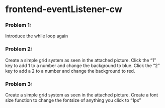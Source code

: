 # frontend-eventListener-cw

### Problem 1:
Introduce the while loop again

### Problem 2:
Create a simple grid system as seen in the attached picture. Click the “1” key to add 1 to a number and change the background to blue. Click the “2” key to add a 2 to a number and change the background to red.

### Problem 3:
Create a simple grid system as seen in the attached picture. Create a font size function to change the fontsize of anything you click to “1px”
